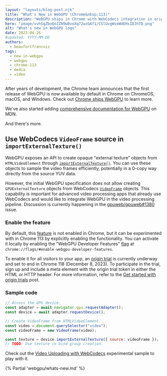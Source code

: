 ```yaml
---
layout: "layouts/blog-post.njk"
title: "What's New in WebGPU (Chrome&nbsp;113)"
description: "WebGPU ships in Chrome with WebCodecs integration in origin trial."
hero: "image/vvhSqZboQoZZN9wBvoXq72wzGAf1/CSlUvgWseW4EHsIDJhTD.png"
alt: "What's new in WebGPU logo"
date: 2023-04-26
#updated: YYYY-MM-DD
authors:
  - beaufortfrancois
tags:
  - new-in-webgpu
  - webgpu
  - chrome-113
  - media
  - video
---
```


After years of development, the Chrome team announces that the first release of WebGPU is now available by default in Chrome on ChromeOS, macOS, and Windows. Check out [Chrome ships WebGPU](/blog/webgpu-release) to learn more.

We've also started adding [comprehensive documentation for WebGPU](https://developer.mozilla.org/docs/Web/API/WebGPU_API) on MDN.

And there's more.

## Use WebCodecs `VideoFrame` source in `importExternalTexture()`

WebGPU exposes an API to create opaque "external texture" objects from `HTMLVideoElement` through [`importExternalTexture()`](https://www.w3.org/TR/webgpu/#dom-gpudevice-importexternaltexture). You can use these objects to sample the video frames efficiently, potentially in a 0-copy way directly from the source YUV data.

However, the initial WebGPU specification does not allow creating `GPUExternalTexture` objects from WebCodecs [`VideoFrame`](https://developer.mozilla.org/docs/Web/API/VideoFrame) objects. This capability is important for advanced video processing apps that already use WebCodecs and would like to integrate WebGPU in the video processing pipeline. Discussion is currently happening in the [gpuweb/gpuweb#1380](https://github.com/gpuweb/gpuweb/issues/1380) issue.

### Enable the feature

By default, this [feature](https://chromestatus.com/feature/5078348864159744) is not enabled in Chrome, but it can be experimented with in Chrome&nbsp;113 by explicitly enabling the functionality. You can activate it locally by enabling the "WebGPU Developer Features" [flag](/docs/web-platform/chrome-flags/#chromeflags) at `chrome://flags/#enable-webgpu-developer-features`.

To enable it for all visitors to your app, an [origin trial](/origintrials/#/view_trial/1705738358866575361) is currently underway and set to end in Chrome&nbsp;118 (December 8, 2023).  To participate in the trial, sign up and include a meta element with the origin trial token in either the HTML or HTTP header. For more information, refer to the [Get started with origin trials](/docs/web-platform/origin-trials/) post.

### Sample code

```js
// Access the GPU device.
const adapter = await navigator.gpu.requestAdapter();
const device = await adapter.requestDevice();

// Create VideoFrame from HTMLVideoElement.
const video = document.querySelector("video");
const videoFrame = new VideoFrame(video);

const texture = device.importExternalTexture({ source: videoFrame });
// TODO: Use texture in bind group creation.
```

Check out the [Video Uploading with WebCodecs](https://webgpu.github.io/webgpu-samples/samples/videoUploadingWebCodecs) experimental sample to play with it.

{% Partial 'webgpu/whats-new.md' %}
